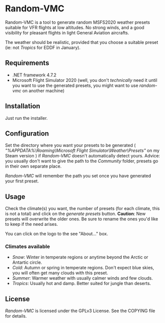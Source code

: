 # Random-VMC

Random-VMC is a tool to generate random MSFS2020 weather presets suitable for VFR flights at low altitudes. No strong winds, and a good visibility for pleasant flights in light General Aviation aircrafts.

The weather should be realistic, provided that you choose a suitable preset (ie: not *Tropics* for EDDF in January).

## Requirements

* .NET framework 4.7.2
* Microsoft Flight Simulator 2020 (well, you don't *technically* need it until you want to use the generated presets, you might want to use *random-vmc* on another machine)

## Installation

Just run the installer. 

## Configuration

Set the directory where you want your presets to be generated ( *"%APPDATA%\Roaming\Microsoft Flight Simulator\Weather\Presets"* on my Steam version ) if *Random-VMC* doesn't automatically detect yours. Advice: you usually don't want to give the path to the *Community* folder, presets go in their own separate place.

*Random-VMC* will remember the path you set once you have generated your first preset.

## Usage

Check the climate(s) you want, the number of presets (for each climate, this is not a total) and click on the *generate presets* button.
**Caution**: New presets will overwrite the older ones. Be sure to rename the ones you'd like to keep if the need arises.

You can click on the logo to the see "About..." box.

### Climates available

* *Snow*:  Winter in temperate regions or anytime beyond the Arctic or Antartic circle. 
* *Cold*:  Autumn or spring in temperate regions. Don't expect blue skies, you will often get many clouds with this preset.
* *Summer*: Warmer weather with usually calmer winds and few clouds.
* *Tropics*: Usually hot and damp. Better suited for jungle than deserts.

## License

*Random-VMC* is licensed under the GPLv3 License. See the COPYING file for details.

